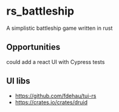 # rs_battleship

A simplistic battleship game written in rust

## Opportunities

could add a react UI with Cypress tests

## UI libs

- https://github.com/fdehau/tui-rs
- https://crates.io/crates/druid
